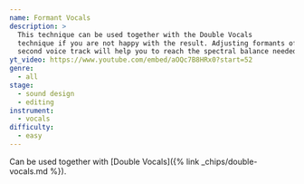 ```yaml
---
name: Formant Vocals
description: >
  This technique can be used together with the Double Vocals
  technique if you are not happy with the result. Adjusting formants of the
  second voice track will help you to reach the spectral balance needed.
yt_video: https://www.youtube.com/embed/aOQc7B8HRx0?start=52
genre:
  - all
stage:
  - sound design
  - editing
instrument:
  - vocals
difficulty:
  - easy
---
```

Can be used together with [Double Vocals]({% link _chips/double-vocals.md %}).
